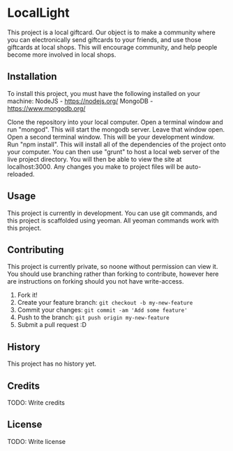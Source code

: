 # LocalLight

This project is a local giftcard. Our object is to make a community where you can electronically send giftcards to your friends, and use those giftcards at local shops.
This will encourage community, and help people become more involved in local shops.

## Installation

To install this project, you must have the following installed on your machine:
NodeJS - https://nodejs.org/
MongoDB - https://www.mongodb.org/

Clone the repository into your local computer.
Open a terminal window and run "mongod". This will start the mongodb server. Leave that window open.
Open a second terminal window. This will be your development window.
Run "npm install". This will install all of the dependencies of the project onto your computer.
You can then use "grunt" to host a local web server of the live project directory. You will then be able to view the site at localhost:3000.
Any changes you make to project files will be auto-reloaded.

## Usage

This project is currently in development.
You can use git commands, and this project is scaffolded using yeoman.
All yeoman commands work with this project.

## Contributing

This project is currently private, so noone without permission can view it.
You should use branching rather than forking to contribute, however here are instructions on forking should you not have write-access.

1. Fork it!
2. Create your feature branch: `git checkout -b my-new-feature`
3. Commit your changes: `git commit -am 'Add some feature'`
4. Push to the branch: `git push origin my-new-feature`
5. Submit a pull request :D

## History

This project has no history yet.

## Credits

TODO: Write credits

## License

TODO: Write license
